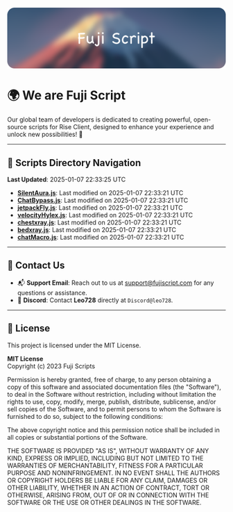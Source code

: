 ![Banner](.github/b.webp)

# 🌍 **We are Fuji Script**

Our global team of developers is dedicated to creating powerful, open-source scripts for Rise Client, designed to enhance your experience and unlock new possibilities! 🌟

---
<!-- SCRIPTS_NAVIGATION_START -->
## 📂 **Scripts Directory Navigation**

**Last Updated**: 2025-01-07 22:33:25 UTC

- **[SilentAura.js](scripts/SilentAura.js)**: Last modified on 2025-01-07 22:33:21 UTC
- **[ChatBypass.js](scripts/ChatBypass.js)**: Last modified on 2025-01-07 22:33:21 UTC
- **[jetpackFly.js](scripts/jetpackFly.js)**: Last modified on 2025-01-07 22:33:21 UTC
- **[velocityHylex.js](scripts/velocityHylex.js)**: Last modified on 2025-01-07 22:33:21 UTC
- **[chestxray.js](scripts/chestxray.js)**: Last modified on 2025-01-07 22:33:21 UTC
- **[bedxray.js](scripts/bedxray.js)**: Last modified on 2025-01-07 22:33:21 UTC
- **[chatMacro.js](scripts/chatMacro.js)**: Last modified on 2025-01-07 22:33:21 UTC

<!-- SCRIPTS_NAVIGATION_END -->

---

## 💬 **Contact Us**  
- 📬 **Support Email**: Reach out to us at [support@fujiscript.com](mailto:support@fujiscript.com) for any questions or assistance.  
- 💬 **Discord**: Contact **Leo728** directly at `Discord@leo728`.

---

## 📜 **License**

This project is licensed under the MIT License.  

**MIT License**  
Copyright (c) 2023 Fuji Scripts  

Permission is hereby granted, free of charge, to any person obtaining a copy of this software and associated documentation files (the "Software"), to deal in the Software without restriction, including without limitation the rights to use, copy, modify, merge, publish, distribute, sublicense, and/or sell copies of the Software, and to permit persons to whom the Software is furnished to do so, subject to the following conditions:  

The above copyright notice and this permission notice shall be included in all copies or substantial portions of the Software.  

THE SOFTWARE IS PROVIDED "AS IS", WITHOUT WARRANTY OF ANY KIND, EXPRESS OR IMPLIED, INCLUDING BUT NOT LIMITED TO THE WARRANTIES OF MERCHANTABILITY, FITNESS FOR A PARTICULAR PURPOSE AND NONINFRINGEMENT. IN NO EVENT SHALL THE AUTHORS OR COPYRIGHT HOLDERS BE LIABLE FOR ANY CLAIM, DAMAGES OR OTHER LIABILITY, WHETHER IN AN ACTION OF CONTRACT, TORT OR OTHERWISE, ARISING FROM, OUT OF OR IN CONNECTION WITH THE SOFTWARE OR THE USE OR OTHER DEALINGS IN THE SOFTWARE.  
